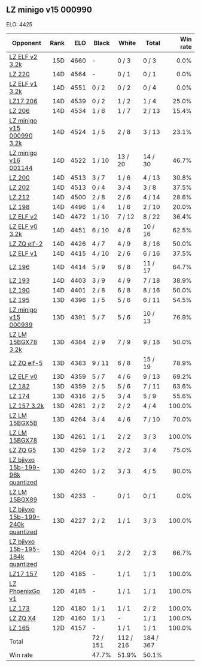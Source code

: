 ## LZ minigo v15 000990 ##

ELO: 4425

Opponent | Rank | ELO | Black | White | Total | Win rate
---------|-----:|----:|-------|-------|-------|-------:
[LZ ELF v2 3.2k](LZ%20ELF%20v2%203.2k.md) | 15D | 4660 | - | 0 / 3 | 0 / 3 | 0.0%
[LZ 220](LZ%20220.md) | 14D | 4564 | - | 0 / 1 | 0 / 1 | 0.0%
[LZ ELF v1 3.2k](LZ%20ELF%20v1%203.2k.md) | 14D | 4551 | 0 / 2 | 0 / 2 | 0 / 4 | 0.0%
[LZ17 206](LZ17%20206.md) | 14D | 4539 | 0 / 2 | 1 / 2 | 1 / 4 | 25.0%
[LZ 206](LZ%20206.md) | 14D | 4534 | 1 / 6 | 1 / 7 | 2 / 13 | 15.4%
[LZ minigo v15 000990 3.2k](LZ%20minigo%20v15%20000990%203.2k.md) | 14D | 4524 | 1 / 5 | 2 / 8 | 3 / 13 | 23.1%
[LZ minigo v16 001144](LZ%20minigo%20v16%20001144.md) | 14D | 4522 | 1 / 10 | 13 / 20 | 14 / 30 | 46.7%
[LZ 200](LZ%20200.md) | 14D | 4513 | 3 / 7 | 1 / 6 | 4 / 13 | 30.8%
[LZ 202](LZ%20202.md) | 14D | 4513 | 0 / 4 | 3 / 4 | 3 / 8 | 37.5%
[LZ 212](LZ%20212.md) | 14D | 4500 | 2 / 8 | 2 / 6 | 4 / 14 | 28.6%
[LZ 198](LZ%20198.md) | 14D | 4496 | 1 / 4 | 1 / 6 | 2 / 10 | 20.0%
[LZ ELF v2](LZ%20ELF%20v2.md) | 14D | 4472 | 1 / 10 | 7 / 12 | 8 / 22 | 36.4%
[LZ ELF v0 3.2k](LZ%20ELF%20v0%203.2k.md) | 14D | 4451 | 6 / 10 | 4 / 6 | 10 / 16 | 62.5%
[LZ ZQ elf-2](LZ%20ZQ%20elf-2.md) | 14D | 4426 | 4 / 7 | 4 / 9 | 8 / 16 | 50.0%
[LZ ELF v1](LZ%20ELF%20v1.md) | 14D | 4415 | 4 / 10 | 2 / 6 | 6 / 16 | 37.5%
[LZ 196](LZ%20196.md) | 14D | 4414 | 5 / 9 | 6 / 8 | 11 / 17 | 64.7%
[LZ 193](LZ%20193.md) | 14D | 4403 | 3 / 9 | 4 / 9 | 7 / 18 | 38.9%
[LZ 190](LZ%20190.md) | 14D | 4401 | 2 / 8 | 6 / 8 | 8 / 16 | 50.0%
[LZ 195](LZ%20195.md) | 13D | 4396 | 1 / 5 | 5 / 6 | 6 / 11 | 54.5%
[LZ minigo v15 000939](LZ%20minigo%20v15%20000939.md) | 13D | 4391 | 5 / 7 | 5 / 6 | 10 / 13 | 76.9%
[LZ LM 15BGX78 3.2k](LZ%20LM%2015BGX78%203.2k.md) | 13D | 4384 | 2 / 9 | 7 / 9 | 9 / 18 | 50.0%
[LZ ZQ elf-5](LZ%20ZQ%20elf-5.md) | 13D | 4383 | 9 / 11 | 6 / 8 | 15 / 19 | 78.9%
[LZ ELF v0](LZ%20ELF%20v0.md) | 13D | 4359 | 5 / 7 | 4 / 6 | 9 / 13 | 69.2%
[LZ 182](LZ%20182.md) | 13D | 4359 | 2 / 5 | 5 / 6 | 7 / 11 | 63.6%
[LZ 174](LZ%20174.md) | 13D | 4316 | 2 / 5 | 3 / 4 | 5 / 9 | 55.6%
[LZ 157 3.2k](LZ%20157%203.2k.md) | 13D | 4281 | 2 / 2 | 2 / 2 | 4 / 4 | 100.0%
[LZ LM 15BGX5B](LZ%20LM%2015BGX5B.md) | 13D | 4264 | 3 / 4 | 4 / 6 | 7 / 10 | 70.0%
[LZ LM 15BGX78](LZ%20LM%2015BGX78.md) | 13D | 4261 | 1 / 1 | 2 / 2 | 3 / 3 | 100.0%
[LZ ZQ G5](LZ%20ZQ%20G5.md) | 13D | 4259 | 1 / 2 | 2 / 2 | 3 / 4 | 75.0%
[LZ bjiyxo 15b-199-96k quantized](LZ%20bjiyxo%2015b-199-96k%20quantized.md) | 13D | 4240 | 1 / 2 | 3 / 3 | 4 / 5 | 80.0%
[LZ LM 15BGX89](LZ%20LM%2015BGX89.md) | 13D | 4233 | - | 0 / 1 | 0 / 1 | 0.0%
[LZ bjiyxo 15b-199-240k quantized](LZ%20bjiyxo%2015b-199-240k%20quantized.md) | 13D | 4227 | 2 / 2 | 1 / 1 | 3 / 3 | 100.0%
[LZ bjiyxo 15b-195-184k quantized](LZ%20bjiyxo%2015b-195-184k%20quantized.md) | 13D | 4204 | 0 / 1 | 2 / 2 | 2 / 3 | 66.7%
[LZ17 157](LZ17%20157.md) | 12D | 4185 | - | 1 / 1 | 1 / 1 | 100.0%
[LZ PhoenixGo v1](LZ%20PhoenixGo%20v1.md) | 12D | 4185 | - | 1 / 1 | 1 / 1 | 100.0%
[LZ 173](LZ%20173.md) | 12D | 4180 | 1 / 1 | 1 / 1 | 2 / 2 | 100.0%
[LZ ZQ X4](LZ%20ZQ%20X4.md) | 12D | 4160 | 1 / 1 | - | 1 / 1 | 100.0%
[LZ 165](LZ%20165.md) | 12D | 4157 | - | 1 / 1 | 1 / 1 | 100.0%
Total | | | 72 / 151 | 112 / 216 | 184 / 367 | 
Win rate| | | 47.7% | 51.9% | 50.1% | 
